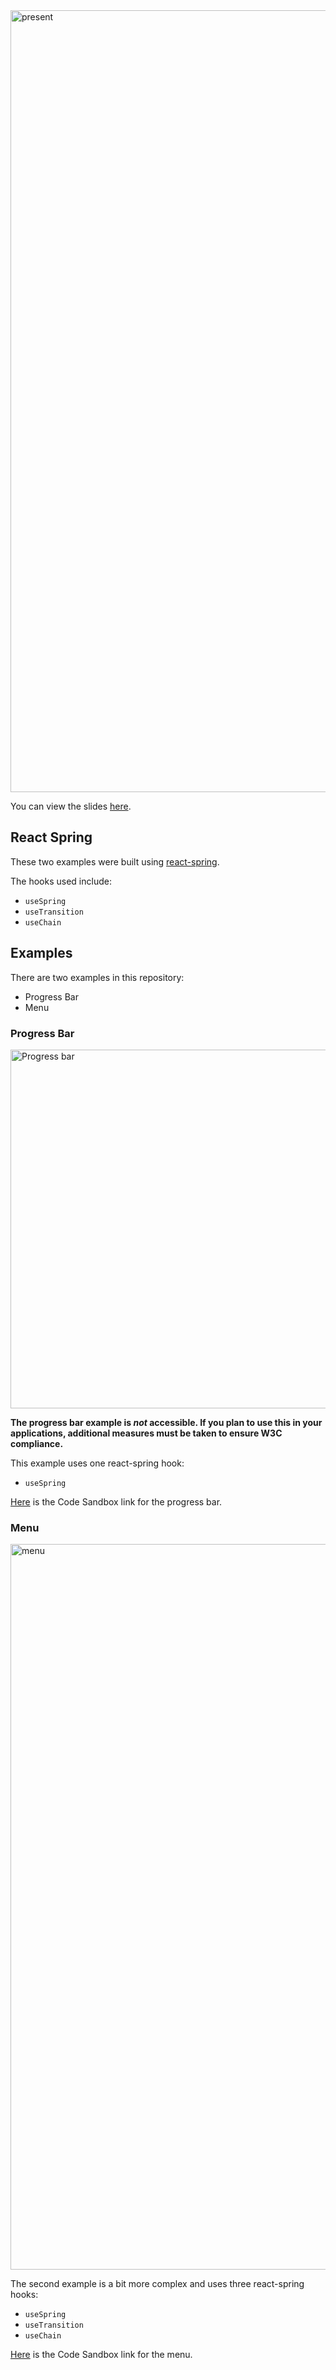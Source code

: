 <img width="1251" alt="present" src="https://user-images.githubusercontent.com/7671983/74078964-b4ed2400-49e5-11ea-9f08-81196fabc45d.png">

You can view the slides [here](https://www.canva.com/design/DADzMOvEZO4/RNJiMRxpnERNrvcsKIDm9g/view?utm_content=DADzMOvEZO4&utm_campaign=designshare&utm_medium=link&utm_source=sharebutton).

## React Spring

These two examples were built using [react-spring](https://www.react-spring.io/).

The hooks used include:

- `useSpring`
- `useTransition`
- `useChain`

## Examples

There are two examples in this repository:

- Progress Bar
- Menu

### Progress Bar

<img width="574" alt="Progress bar" src="https://user-images.githubusercontent.com/7671983/74078923-4ad47f00-49e5-11ea-948a-7a2d1a708e81.png">

**The progress bar example is _not_ accessible. If you plan to use this in your applications, additional measures must be taken to ensure W3C compliance.**

This example uses one react-spring hook:

- `useSpring`

[Here](https://codesandbox.io/embed/progress-bar-ngzcv?fontsize=14&hidenavigation=1&theme=dark) is the Code Sandbox link for the progress bar.

### Menu

<img width="1161" alt="menu" src="https://user-images.githubusercontent.com/7671983/74078939-6fc8f200-49e5-11ea-976d-3fa399578723.png">

The second example is a bit more complex and uses three react-spring hooks:

- `useSpring`
- `useTransition`
- `useChain`

[Here](https://codesandbox.io/embed/react-spring-tutorial-z9udh?fontsize=14&hidenavigation=1&theme=dark) is the Code Sandbox link for the menu.
